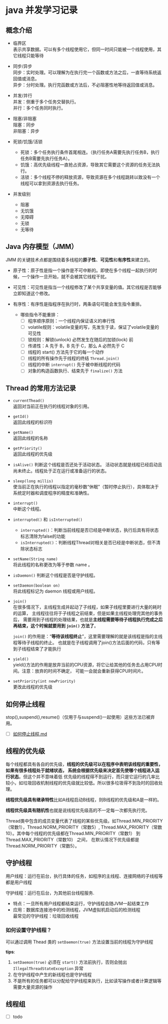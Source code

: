 # java 并发学习记录

## 概念介绍

- 临界区  
表示共享数据。可以有多个线程使用它，但同一时间只能被一个线程使用，其它线程只能等待

- 同步/异步  
同步：实时处理。可以理解为在执行完一个函数或方法之后，一直等待系统返回值或消息。  
异步：分时处理。执行完函数或方法后，不必阻塞性地等待返回值或消息。

- 并发/并行  
并发：侧重于多个任务交替执行。  
并行：多个任务同时执行。

- 阻塞/非阻塞  
阻塞：同步  
非阻塞：异步

- 死锁/饥饿/活锁
  - 死锁：多个任务执行条件首尾相连。（执行任务A需要先执行任务B，执行任务B需要先执行任务A）。
  - 饥饿：高优先级线程一直抢占资源，导致其它需要这个资源的任务无法执行。
  - 活锁：多个线程不停的释放资源，导致资源在多个线程跳转以致没有一个线程可以拿到资源去执行任务。

- 并发级别  
  - 阻塞
  - 无饥饿
  - 无障碍
  - 无锁
  - 无等待

## Java 内存模型（JMM）

JMM 的关键技术点都是围绕着多线程的**原子性**、**可见性**和**有序性**来建立的。

- 原子性：原子性是指一个操作是不可中断的。即使在多个线程一起执行的时候，一个操作一旦开始，就不会被其它线程干扰。

- 可见性：可见性是指当一个线程修改了某个共享变量的值。其它线程是否能够立即知道这个修改。

- 有序性：有序性是指程序在执行时，两条语句可能会发生指令重排。
  - 哪些指令不能重排：
    - [ ] 程序顺序原则：一个线程内保证语义的串行性
    - [ ] volatile规则：volatile变量的写，先发生于读，保证了volatile变量的可见性
    - [ ] 锁规则：解锁(unlock) 必然发生在随后的加锁(lock) 前
    - [ ] 传递性：A 先于 B，B 先于 C，那么 A 必然先于 C
    - [ ] 线程的 start() 方法先于它的每一个动作
    - [ ] 线程的所有操作先于线程的终结 `Thread.join()`
    - [ ] 线程的中断 `interrupt()` 先于被中断线程的代码
    - [ ] 对象的构造函数执行、结束先于 `finalize()` 方法

## Thread 的常用方法记录

- `currentThead()`  
  返回对当前正在执行的线程对象的引用。

- `getId()`  
  返回此线程的标识符

- `getName()`  
  返回此线程的名称

- `getPriority()`  
  返回此线程的优先级

- `isAlive()` 
  判断这个线程是否还处于活动状态。
  活动状态就是线程已经启动且尚未终止。线程处于正在运行或准备运行的状态。

- `sleep(long millis)`  
  使当前正在执行的线程以指定的毫秒数“休眠”（暂时停止执行），具体取决于系统定时器和调度程序的精度和准确性。

- `interrupt()`  
  中断这个线程。

- `interrupted()` 和 `isInterrupted()`
  - `interrupted()`：判断当前线程是否已经是中断状态，执行后具有将状态标志清除为false的功能
  - `isInterrupted()`：判断线程Thread对相关是否已经是中断状态，但不清除状态标志

- `setName(String name)`  
  将此线程的名称更改为等于参数 name 。

- `isDaemon()`
  判断这个线程是否是守护线程。

- `setDaemon(boolean on)`  
  将此线程标记为 daemon 线程或用户线程。

- `join()`  
  在很多情况下，主线程生成并起动了子线程，如果子线程里要进行大量的耗时的运算，
  主线程往往将于子线程之前结束，但是如果主线程处理完其他的事务后，
  需要用到子线程的处理结果，也就是**主线程需要等待子线程执行完成之后再结束，这个时候就要用到 `join()` 方法了**。

  `join()` 的作用是：“**等待该线程终止**”，这里需要理解的就是该线程是指的主线程等待子线程的终止。
  也就是在子线程调用了join()方法后面的代码，只有等到子线程结束了才能执行

- `yield()`  
  yield()方法的作用是放弃当前的CPU资源，将它让给其他的任务去占用CPU时间。注意：放弃的时间不确定，
  可能一会就会重新获得CPU时间片。

- `setPriority(int newPriority)`  
  更改此线程的优先级

## 如何停止线程

stop(),suspend(),resume()（仅用于与suspend()一起使用）这些方法已被弃用。

- [ ] [如何停止线程.md](如何停止线程.md)

## 线程的优先级

每个线程都具有各自的优先级，**线程的优先级可以在程序中表明该线程的重要性，如果有很多线程处于就绪状态，
系统会根据优先级来决定首先使哪个线程进入运行状态**。但这个并不意味着低
优先级的线程得不到运行，而只是它运行的几率比较小，如垃圾回收机制线程的优先级就比较低。所以很多垃圾得不到及时的回收处理。

**线程优先级具有继承特性**比如A线程启动B线程，则B线程的优先级和A是一样的。

**线程优先级具有随机性**也就是说线程优先级高的不一定每一次都先执行完。

Thread类中包含的成员变量代表了线程的某些优先级。如Thread.MIN_PRIORITY（常数1），Thread.NORM_PRIORITY（常数5）,
Thread.MAX_PRIORITY（常数10）。其中每个线程的优先级都在Thread.MIN_PRIORITY（常数1） 到Thread.MAX_PRIORITY（常数10） 之间，
在默认情况下优先级都是Thread.NORM_PRIORITY（常数5）。

## 守护线程

用户线程：运行在前台，执行具体的任务，如程序的主线程、连接网络的子线程等都是用户线程

守护线程：运行在后台，为其他前台线程服务.
  - 特点：一旦所有用户线程都结束运行，守护线程会随JVM一起结束工作
  - 应用：数据库连接池中的检测线程，JVM虚拟机启动后的检测线程  
  最常见的守护线程：垃圾回收线程
  
### 如何设置守护线程？

可以通过调用 Thead 类的 `setDaemon(true)` 方法设置当前的线程为守护线程

**tips**:

  1. `setDaemon(true)` 必须在 `start()` 方法前执行，否则会抛出 `IllegalThreadStateException` 异常
  2. 在守护线程中产生的新线程也是守护线程
  3. 不是所有的任务都可以分配给守护线程来执行，比如读写操作或者计算逻辑等需要大量资源的操作
  
## 线程组

- [ ] todo

